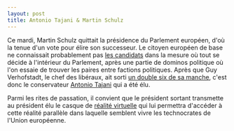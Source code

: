 ```yaml
---
layout: post
title: Antonio Tajani & Martin Schulz
---
```

Ce mardi, Martin Schulz quittait la présidence du Parlement européen,
d'où la tenue d'un vote pour élire son successeur. Le citoyen européen
de base ne connaissait probablement pas
[les candidats](http://fr.euronews.com/2017/01/12/portrait-des-favoris-pour-la-presidence-du-parlement-europeen)
dans la mesure où tout se décide à l'intérieur du Parlement, après une
partie de dominos politique où l'on essaie de trouver les paires entre
factions politiques. Après que Guy Verhofstadt, le chef des libéraux,
ait sorti [un double six de sa manche](https://www.neweurope.eu/article/sd-group-critical-epp-alde-coalition/),
c'est donc le conservateur [Antonio Tajani](http://www.euronews.com/2017/01/18/antonio-tajani-is-the-european-parliament-s-new-chief-but-who-is-he)
qui a été élu.

Parmi les rites de passation, il convient que le président sortant
transmette au président élu le casque de [réalité virtuelle](http://fr.euronews.com/2016/02/23/la-realite-virtuelle-s-invite-au-mobile-world-congress-de-barcelone)
qui lui permettra d'accéder à cette réalité parallèle dans laquelle
semblent vivre les technocrates de l'Union européenne.
